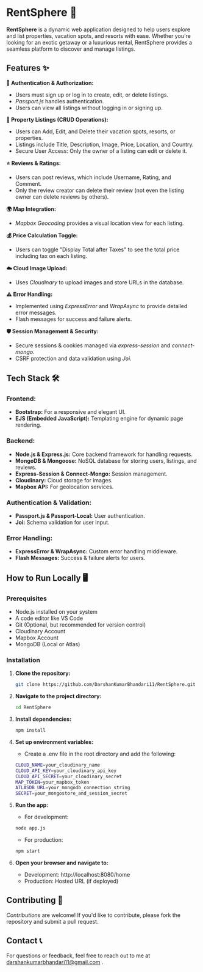 # RentSphere 🏡
**RentSphere** is a dynamic web application designed to help users explore and list properties, vacation spots, and resorts with ease. Whether you're looking for an exotic getaway or a luxurious rental, RentSphere provides a seamless platform to discover and manage listings.


## Features ✨
**🔑 Authentication & Authorization:**
- Users must sign up or log in to create, edit, or delete listings.
- *Passport.js* handles authentication.
- Users can view all listings without logging in or signing up.

**🏡 Property Listings (CRUD Operations):**
- Users can Add, Edit, and Delete their vacation spots, resorts, or properties.
- Listings include Title, Description, Image, Price, Location, and Country.
- Secure User Access: Only the owner of a listing can edit or delete it.

**⭐ Reviews & Ratings:**
- Users can post reviews, which include Username, Rating, and Comment.
- Only the review creator can delete their review (not even the listing owner can delete reviews by others).

**🌍 Map Integration:**
- *Mapbox Geocoding* provides a visual location view for each listing.

**💰 Price Calculation Toggle:**
- Users can toggle "Display Total after Taxes" to see the total price including tax on each listing.

**☁️ Cloud Image Upload:**
- Uses *Cloudinary* to upload images and store URLs in the database.

**⚠️ Error Handling:**
- Implemented using *ExpressError* and *WrapAsync* to provide detailed error messages.
- Flash messages for success and failure alerts.

**🛡️ Session Management & Security:**
- Secure sessions & cookies managed via *express-session* and *connect-mongo*.
- CSRF protection and data validation using *Joi*.


## Tech Stack 🛠️
### Frontend:
- **Bootstrap:** For a responsive and elegant UI.
- **EJS (Embedded JavaScript):** Templating engine for dynamic page rendering.

### Backend:
- **Node.js & Express.js:** Core backend framework for handling requests.
- **MongoDB & Mongoose:** NoSQL database for storing users, listings, and reviews.
- **Express-Session & Connect-Mongo:** Session management.
- **Cloudinary:** Cloud storage for images.
- **Mapbox API:** For geolocation services.

### Authentication & Validation:
- **Passport.js & Passport-Local:** User authentication.
- **Joi:** Schema validation for user input.

### Error Handling:
- **ExpressError & WrapAsync:** Custom error handling middleware.
- **Flash Messages:** Success & failure alerts for users.


## How to Run Locally 🖥️
### Prerequisites
- Node.js installed on your system
- A code editor like VS Code
- Git (Optional, but recommended for version control)
- Cloudinary Account
- Mapbox Account
- MongoDB (Local or Atlas)

### Installation
1. **Clone the repository:**
   ```bash
   git clone https://github.com/DarshanKumarBhandari11/RentSphere.git
   ```

2. **Navigate to the project directory:**
   ```bash
   cd RentSphere
   ```

3. **Install dependencies:**
    ```bash
    npm install
    ```

4. **Set up environment variables:**
    - Create a .env file in the root directory and add the following:
    ```bash
    CLOUD_NAME=your_cloudinary_name
    CLOUD_API_KEY=your_cloudinary_api_key
    CLOUD_API_SECRET=your_cloudinary_secret
    MAP_TOKEN=your_mapbox_token
    ATLASDB_URL=your_mongodb_connection_string
    SECRET=your_mongostore_and_session_secret
    ```

5. **Run the app:**
    - For development:
    ```bash
    node app.js
    ```

    - For production:
    ```bash
    npm start
    ```

6. **Open your browser and navigate to:**
    - Development: http://localhost:8080/home
    - Production: Hosted URL (if deployed)


## Contributing 🤝
*Contributions* are welcome!
If you'd like to contribute, please fork the repository and submit a pull request.


## Contact 📞
For questions or feedback, feel free to reach out to me at darshankumarbhandari11@gmail.com .

